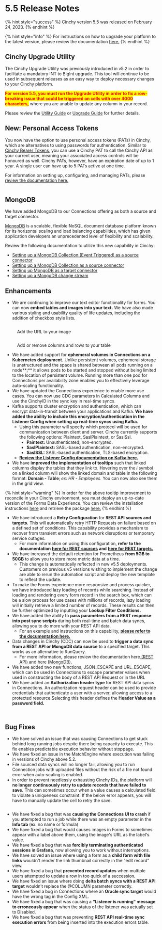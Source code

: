 # 5.5 Release Notes

{% hint style="success" %}
Cinchy version 5.5 was released on February 24, 2023.
{% endhint %}

{% hint style="info" %}
For instructions on how to upgrade your platform to the latest version, please review the documentation [here.](https://platform.docs.cinchy.com/deployment-guide/upgrade-guides/upgrading-cinchy-versions)
{% endhint %}

## Cinchy Upgrade Utility

The Cinchy Upgrade Utility was previously introduced in v5.2 in order to facilitate a mandatory INT to BigInt upgrade. This tool will continue to be used in subsequent releases as an easy way to deploy necessary changes to your Cinchy platform.

<mark style="color:red;">**For version 5.5, you must run the Upgrade Utility in order to fix a row-breaking issue that could be triggered on cells with over 4000 characters,**</mark> where you are unable to update any column in your record.

Please review the [Utility Guide](https://platform.docs.cinchy.com/deployment-guide/upgrade-guides/upgrading-cinchy-versions/cinchy-upgrade-utility) or [Upgrade Guide](https://platform.docs.cinchy.com/deployment-guide/upgrade-guides/upgrading-cinchy-versions) for further details.

## New: Personal Access Tokens

You now have the option to use personal access tokens (PATs) in Cinchy, which are alternatives to using passwords for authentication. Similar to [Cinchy Bearer Tokens](https://platform.docs.cinchy.com/api-guide/api-overview/api-authentication#post-bearer-token-request), you can use a Cinchy PAT to call the Cinchy API as your current user, meaning your associated access controls will be honoured as well. Cinchy PATs, however, have an expiration date of up to 1 year. A single user can have up to 5 PATs active at one time.

For information on setting up, configuring, and managing PATs, please [review the documentation here.](https://platform.docs.cinchy.com/guides-for-using-cinchy/user-guides/user-preferences/personal-access-tokens)

<figure><img src="../../.gitbook/assets/image (614).png" alt=""><figcaption></figcaption></figure>

## MongoDB

We have added MongoDB to our Connections offering as both a source and target connector.&#x20;

[MongoDB](https://www.mongodb.com/what-is-mongodb/features) is a scalable, flexible NoSQL document database platform known for its horizontal scaling and load balancing capabilities, which has given application developers an unprecedented level of flexibility and scalability.

Review the following documentation to utilize this new capability in Cinchy:

* [Setting up a MongoDB Collection (Event Triggered) as a source connector](https://cli.docs.cinchy.com/builder-guide/configuring-a-data-sync/supported-data-sources/mongodb-collection-cinchy-event-triggered)
* [Setting up a MongoDB Collection as a source connector](https://cli.docs.cinchy.com/builder-guide/configuring-a-data-sync/supported-data-sources/mongodb-collection)
* [Setting up MongoDB as a target connector](https://cli.docs.cinchy.com/builder-guide/configuring-a-data-sync/supported-sync-targets/mongodb-collection-column-based)
* [Setting up a MongoDB change stream](https://cli.docs.cinchy.com/builder-guide/subscribing-to-event-streams/supported-stream-sources/mongodb)

## Enhancements

* We are continuing to improve our text editor functionality for forms. You can now **embed tables and images into your text.** We have also made various styling and usability quality of life updates, including the addition of checkbox style lists.

<figure><img src="../../.gitbook/assets/images-tables-1@2x.png" alt=""><figcaption><p>Add the URL to your image</p></figcaption></figure>

<figure><img src="../../.gitbook/assets/images-tables-4@2x.png" alt=""><figcaption><p>Add or remove columns and rows to your table</p></figcaption></figure>

* We have added support for **ephemeral volumes in Connections on a Kubernetes deployment.** Unlike persistent volumes, ephemeral storage is unstructured and the space is shared between all pods running on a node**;** it allows pods to be started and stopped without being limited to the location of persistent volume. Running more than one pod for Connections per availability zone enables you to effectively leverage auto-scaling functionality.
* We have updated the Connections experience to enable more use cases. You can now use CDC parameters in Calculated Columns and use the CinchyID in the sync key in real-time syncs.
* Kafka supports cluster encryption and authentication, which can encrypt data-in-transit between your applications and Kafka. **We have added the ability to include this encryption/authentication in the Listener Config when setting up real-time syncs using Kafka.**
  * Using this parameter will specify which protocol will be used for communication between client and server. Cinchy currently supports the following options: Plaintext, SaslPlaintext, or SaslSsl.
    * **Paintext:** Unauthenticated, non-encrypted.
    * **SaslPlaintext:** SASL-based authentication, non-encrypted.
    * **SaslSSL:** SASL-based authentication, TLS-based encryption.
  * [**Review the Listener Config documentation on Kafka here.**](https://cli.docs.cinchy.com/builder-guide/subscribing-to-event-streams/supported-stream-sources/kafka-topic-json)
* We have **improved the implementation of tooltips** such that linked columns display the tables that they link to. Hovering over the _i_ symbol on a linked column will show the linked domain and table in the following format: **Domain - Table**; _ex: HR - Employees._ You can now also see them in the grid view.

{% hint style="warning" %}
In order for the above tooltip improvement to reconcile in your Cinchy environment, you must deploy an up-to-date version of the Forms Data Experience. You can review the installation instructions [here](https://platform.docs.cinchy.com/guides-for-using-cinchy/builder-guides/cinchydxd-utility/reinstalling-the-data-experience-cinchydxd) and retrieve the package [here.](https://github.com/cinchy-co/meta-releases/tree/main/Meta-Forms)
{% endhint %}

* We have introduced a **Retry Configuration** for **REST API sources and targets.** This will automatically retry HTTP Requests on failure based on a defined set of conditions. This capability provides a mechanism to recover from transient errors such as network disruptions or temporary service outages.
  * For more information on using this configuration, **refer to the documentation** [**here for REST sources**](https://cli.docs.cinchy.com/builder-guide/configuring-a-data-sync/supported-data-sources/rest-api#4.-retry-configuration) **and** [**here for REST targets.**](https://cli.docs.cinchy.com/builder-guide/configuring-a-data-sync/supported-sync-targets/rest-api#6.-retry-configuration)
* We have increased the default retention for Prometheus **from 5GB to 50GB** to allow you to store more metric data at a time.
  * This change is automatically reflected in new v5.5 deployments. Customers on previous v5 versions wishing to implement the change are able to rerun the automation script and deploy the new template to reflect the update.
* To make the Forms experience more responsive and process quicker, we have introduced lazy loading of records while searching. Instead of loading and rendering every form record in the search box, which can be a slow process for use cases with millions of records, lazy loading will  initially retrieve a limited number of records. These results can then be further optimized by inputting your **Lookup Filter Conditions.**
* We have added the ability to **pass parameters from a REST response into post sync scripts** during both real-time and batch data syncs, allowing you to do more with your REST API data.
  * For an example and instructions on this capability, [**please refer to the documentation here.**](https://cli.docs.cinchy.com/builder-guide/configuring-a-data-sync/supported-sync-targets/rest-api#7.-post-sync-scripts)
* Data changes in Cinchy (CDC) can now be used to **trigger a data sync from a REST API or MongoDB data source** to a specified target. This works as an alternative to RunQuery.&#x20;
  * For more information, please review the documentation here[ (REST API) ](https://cli.docs.cinchy.com/builder-guide/configuring-a-data-sync/supported-data-sources/rest-api-cinchy-event-triggered)and here [(MongoDB).](https://cli.docs.cinchy.com/builder-guide/configuring-a-data-sync/supported-data-sources/mongodb-collection-cinchy-event-triggered)
* We have added two new functions, JSON\_ESCAPE and URL\_ESCAPE, which can be used in Connections to escape parameter values when used in constructing the body of a REST API Request or in the URL
* We have added an **Authorization header type** for REST API data syncs in Connections. An authorization request header can be used to provide credentials that authenticate a user with a server, allowing access to a protected resource.Selecting this header defines the **Header Value as a password field.**

<figure><img src="../../.gitbook/assets/FE132FA9-5CCF-4B20-869E-4D4574A0CF62.png" alt=""><figcaption></figcaption></figure>

<figure><img src="../../.gitbook/assets/B3D8EC84-48F5-4FF1-AEED-F8D37CC6F0B6.png" alt=""><figcaption></figcaption></figure>

## Bug Fixes

* We have solved an issue that was causing Connections to get stuck behind long running jobs despite there being capacity to execute. This fix enables predictable execution behavior without stoppage.
* We have fixed an issue in the MatchEngine where execution was failing in versions of Cinchy above 5.2.
* File sourced data syncs will no longer fail, allowing you to run Connection jobs with uploaded files without the risk of a file not found error when auto-scaling is enabled.
* In order to prevent needlessly exhausting Cinchy IDs, the platform will **no longer continuously retry to update records that have failed to save.** This can sometimes occur when a value causes a calculated field to violate a uniqueness constraint. If the below error appears, you will have to manually update the cell to retry the save.

<figure><img src="../../.gitbook/assets/BE5ACD97-83DB-4475-A21B-66A4113F1B59.png" alt=""><figcaption></figcaption></figure>

* We have fixed a bug that was **causing the Connections UI to crash** if you attempted to run a job while there was an empty parameter in the **Info tab** (ex: no name or formula)
* We have fixed a bug that would causes images in Forms to sometimes appear with a label above them, using the image's URL as the label's value.
* We have fixed a bug that was **forcibly terminating authenticated sessions in Grafana**, now allowing you to work without interruptions.
* We have solved an issue where using a form as a **child form with file links** wouldn't render the link thumbnail correctly in the "edit record" view.
* We have fixed a bug that **prevented record updates** when multiple users attempted to update a row in too quick of a succession.
* We have fixed an issue where doing **delta batch syncs with a REST API target** wouldn’t replace the @COLUMN parameter correctly.
* We have fixed a bug in Connections where an **Oracle sync target** would have the wrong tag in the Config XML.
* We have fixed a bug that was causing a **“Listener is running” message to erroneously appear** when the status of the listener was actually set to Disabled.
* We have fixed a bug that was preventing **REST API real-time sync execution errors** from being  inserted into the execution errors table.
